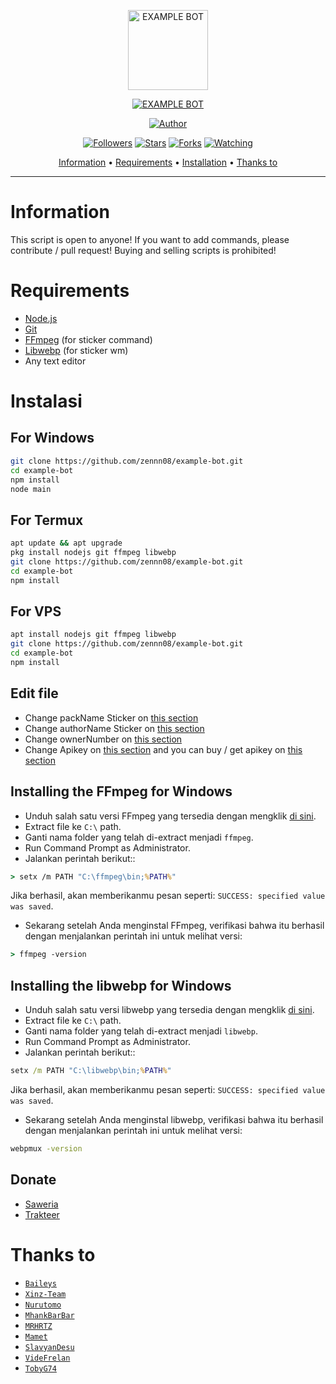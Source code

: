 <p align="center">
<img src="https://justaqul.xyz/assets/img/profile/c507c50fcedc1ab55a9e8e436a2081d5.jpg" alt="EXAMPLE BOT" width="128" height="128"/>
</p>
<p align="center">
<a href="#"><img title="EXAMPLE BOT" src="https://img.shields.io/badge/EXAMPLE BOT-green?colorA=%23ff0000&colorB=%23017e40&style=for-the-badge"></a>
</p>
<p align="center">
<a href="https://github.com/zennn08"><img title="Author" src="https://img.shields.io/badge/Author-zennn08-red.svg?style=for-the-badge&logo=github"></a>
</p>
<p align="center">
<a href="https://github.com/zennn08/followers"><img title="Followers" src="https://img.shields.io/github/followers/zennn08?color=blue&style=flat-square"></a>
<a href="https://github.com/zennn08/megumikato2/stargazers/"><img title="Stars" src="https://img.shields.io/github/stars/zennn08/example-bot?color=red&style=flat-square"></a>
<a href="https://github.com/zennn08/megumikato2/network/members"><img title="Forks" src="https://img.shields.io/github/forks/zennn08/example-bot?color=red&style=flat-square"></a>
<a href="https://github.com/zennn08/megumikato2/watchers"><img title="Watching" src="https://img.shields.io/github/watchers/zennn08/example-bot?label=Watchers&color=blue&style=flat-square"></a>
</p>

<p align="center">
  <a href="https://github.com/zennn08/example-bot#information">Information</a> •
  <a href="https://github.com/zennn08/example-bot#requirements">Requirements</a> •
  <a href="https://github.com/zennn08/example-bot#instalasi">Installation</a> •
  <a href="https://github.com/zennn08/example-bot#thanks-to">Thanks to</a>
</p>
</div>


---


# Information
This script is open to anyone! If you want to add commands, please contribute / pull request! Buying and selling scripts is prohibited!

# Requirements
* [Node.js](https://nodejs.org/en/)
* [Git](https://git-scm.com/downloads)
* [FFmpeg](https://github.com/BtbN/FFmpeg-Builds/releases/download/autobuild-2020-12-08-13-03/ffmpeg-n4.3.1-26-gca55240b8c-win64-gpl-4.3.zip) (for sticker command)
* [Libwebp](https://developers.google.com/speed/webp/download) (for sticker wm)
* Any text editor

# Instalasi
## For Windows
```bash
git clone https://github.com/zennn08/example-bot.git
cd example-bot
npm install
node main
```
## For Termux
```bash
apt update && apt upgrade
pkg install nodejs git ffmpeg libwebp
git clone https://github.com/zennn08/example-bot.git
cd example-bot
npm install
```

## For VPS
```bash
apt install nodejs git ffmpeg libwebp
git clone https://github.com/zennn08/example-bot.git
cd example-bot
npm install
```

## Edit file
- Change packName Sticker on [this section](https://github.com/zennn08/example-bot/blob/47d703284ad198befe5b470fd4418df4a1e07a69/config.json#L2)
- Change authorName Sticker on [this section](https://github.com/zennn08/example-bot/blob/47d703284ad198befe5b470fd4418df4a1e07a69/config.json#L3)
- Change ownerNumber on [this section](https://github.com/zennn08/example-bot/blob/47d703284ad198befe5b470fd4418df4a1e07a69/config.json#L4)
- Change Apikey on [this section](https://github.com/zennn08/example-bot/blob/47d703284ad198befe5b470fd4418df4a1e07a69/config.json#L9) and you can buy / get apikey on [this section](https://justaqul.xyz)


## Installing the FFmpeg for Windows
* Unduh salah satu versi FFmpeg yang tersedia dengan mengklik [di sini](https://www.gyan.dev/ffmpeg/builds/).
* Extract file ke `C:\` path.
* Ganti nama folder yang telah di-extract menjadi `ffmpeg`.
* Run Command Prompt as Administrator.
* Jalankan perintah berikut::
```cmd
> setx /m PATH "C:\ffmpeg\bin;%PATH%"
```
Jika berhasil, akan memberikanmu pesan seperti: `SUCCESS: specified value was saved`.
* Sekarang setelah Anda menginstal FFmpeg, verifikasi bahwa itu berhasil dengan menjalankan perintah ini untuk melihat versi:
```cmd
> ffmpeg -version
```


## Installing the libwebp for Windows
* Unduh salah satu versi libwebp yang tersedia dengan mengklik [di sini](https://developers.google.com/speed/webp/download).
* Extract file ke `C:\` path.
* Ganti nama folder yang telah di-extract menjadi `libwebp`.
* Run Command Prompt as Administrator.
* Jalankan perintah berikut::
```cmd
setx /m PATH "C:\libwebp\bin;%PATH%"
```
Jika berhasil, akan memberikanmu pesan seperti: `SUCCESS: specified value was saved`.
* Sekarang setelah Anda menginstal libwebp, verifikasi bahwa itu berhasil dengan menjalankan perintah ini untuk melihat versi:
```cmd
webpmux -version
```

## Donate
- [Saweria](https://saweria.co/aqulzz)
- [Trakteer](https://trakteer.id/aqulzz)

# Thanks to
* [`Baileys`](https://github.com/adiwajshing/Baileys)
* [`Xinz-Team`](https://github.com/Xinz-Team)
* [`Nurutomo`](https://github.com/Nurutomo)
* [`MhankBarBar`](https://github.com/MhankBarBar)
* [`MRHRTZ`](https://github.com/MRHRTZ)
* [`Mamet`](https://github.com/mamet8/)
* [`SlavyanDesu`](https://github.com/SlavyanDesu)
* [`VideFrelan`](https://github.com/VideFrelan)
* [`TobyG74`](https://github.com/TobyG74)